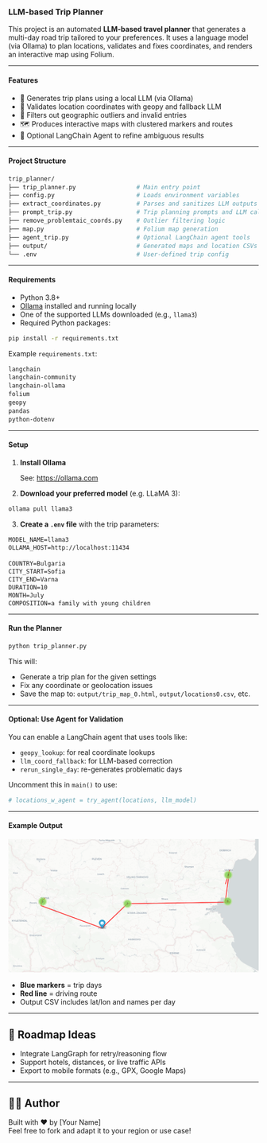 
### LLM-based Trip Planner

This project is an automated **LLM-based travel planner** that generates a multi-day road trip tailored to your preferences. It uses a language model (via Ollama) to plan locations, validates and fixes coordinates, and renders an interactive map using Folium.

---

#### Features

- 🔮 Generates trip plans using a local LLM (via Ollama)
- 📍 Validates location coordinates with geopy and fallback LLM
- 🧹 Filters out geographic outliers and invalid entries
- 🗺️ Produces interactive maps with clustered markers and routes
- 🧠 Optional LangChain Agent to refine ambiguous results

---

#### Project Structure

```bash
trip_planner/
├── trip_planner.py                 # Main entry point
├── config.py                       # Loads environment variables
├── extract_coordinates.py          # Parses and sanitizes LLM outputs
├── prompt_trip.py                  # Trip planning prompts and LLM calls
├── remove_problemtaic_coords.py    # Outlier filtering logic
├── map.py                          # Folium map generation
├── agent_trip.py                   # Optional LangChain agent tools
├── output/                         # Generated maps and location CSVs
└── .env                            # User-defined trip config
```

---

#### Requirements

- Python 3.8+
- [Ollama](https://ollama.com/) installed and running locally
- One of the supported LLMs downloaded (e.g., `llama3`)
- Required Python packages:

```bash
pip install -r requirements.txt
```

Example `requirements.txt`:
```txt
langchain
langchain-community
langchain-ollama
folium
geopy
pandas
python-dotenv
```

---

#### Setup

1. **Install Ollama**

   See: https://ollama.com

2. **Download your preferred model** (e.g. LLaMA 3):
```bash
ollama pull llama3
```

3. **Create a `.env` file** with the trip parameters:

```env
MODEL_NAME=llama3
OLLAMA_HOST=http://localhost:11434

COUNTRY=Bulgaria
CITY_START=Sofia
CITY_END=Varna
DURATION=10
MONTH=July
COMPOSITION=a family with young children
```

---

#### Run the Planner

```bash
python trip_planner.py
```

This will:
- Generate a trip plan for the given settings
- Fix any coordinate or geolocation issues
- Save the map to: `output/trip_map_0.html`, `output/locations0.csv`, etc.

---

#### Optional: Use Agent for Validation

You can enable a LangChain agent that uses tools like:
- `geopy_lookup`: for real coordinate lookups
- `llm_coord_fallback`: for LLM-based correction
- `rerun_single_day`: re-generates problematic days

Uncomment this in `main()` to use:
```python
# locations_w_agent = try_agent(locations, llm_model)
```

---

#### Example Output

![screenshot](output/Screenshot.png)

- **Blue markers** = trip days
- **Red line** = driving route
- Output CSV includes lat/lon and names per day

---

## 🧠 Roadmap Ideas

- Integrate LangGraph for retry/reasoning flow
- Support hotels, distances, or live traffic APIs
- Export to mobile formats (e.g., GPX, Google Maps)

---

## 🧑‍💻 Author

Built with ❤️ by [Your Name]  
Feel free to fork and adapt it to your region or use case!

